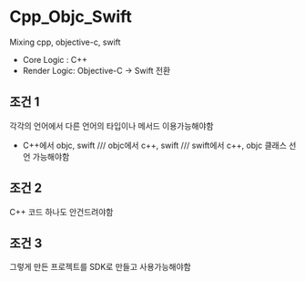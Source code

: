 # Cpp_Objc_Swift
Mixing cpp, objective-c, swift

-  Core Logic : C++
-  Render Logic: Objective-C -> Swift 전환

## 조건 1

각각의 언어에서 다른 언어의 타입이나 메서드 이용가능해야함

-  C++에서 objc, swift /// objc에서 c++, swift /// swift에서 c++, objc  클래스 선언 가능해야함


## 조건 2 

C++ 코드 하나도 안건드려야함


## 조건 3 

그렇게 만든 프로젝트를 SDK로 만들고 사용가능해야함
